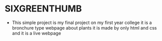 # SIXGREENTHUMB

- This simple project is my final project on my first year college it is a bronchure type webpage about plants it is made by only html and css and it is a live webpage
